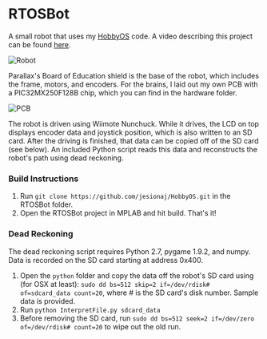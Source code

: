 # RTOSBot
A small robot that uses my [HobbyOS](https://github.com/jesionaj/HobbyOS/) code. A video describing this project can be found [here](https://www.youtube.com/watch?v=qPOtINk6i20).

![Robot](http://i.imgur.com/SrGnT58.jpg)

Parallax's Board of Education shield is the base of the robot, which includes the frame, motors, and encoders. For the brains, I laid out my own PCB with a PIC32MX250F128B chip, which you can find in the hardware folder.

![PCB](http://i.imgur.com/BMcCUML.jpg)

The robot is driven using Wiimote Nunchuck. While it drives, the LCD on top displays encoder data and joystick position, which is also written to an SD card. After the driving is finished, that data can be copied off of the SD card (see below). An included Python script reads this data and reconstructs the robot's path using dead reckoning.

### Build Instructions
1. Run `git clone https://github.com/jesionaj/HobbyOS.git` in the RTOSBot folder.  
2. Open the RTOSBot project in MPLAB and hit build. That's it!

### Dead Reckoning  
The dead reckoning script requires Python 2.7, pygame 1.9.2, and numpy. Data is recorded on the SD card starting at address 0x400.  
1. Open the `python` folder and copy the data off the robot's SD card using (for OSX at least): `sudo dd bs=512 skip=2 if=/dev/rdisk# of=sdcard_data count=20`, where # is the SD card's disk number. Sample data is provided.  
2. Run `python InterpretFile.py sdcard_data`  
3. Before removing the SD card, run `sudo dd bs=512 seek=2 if=/dev/zero of=/dev/rdisk# count=20` to wipe out the old run.  
